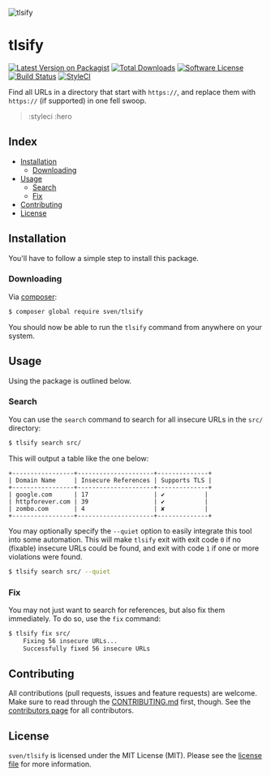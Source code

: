 ![tlsify](:hero)

# tlsify

[![Latest Version on Packagist][ico-version]][link-packagist]
[![Total Downloads][ico-downloads]][link-downloads]
[![Software License][ico-license]](LICENSE.md)
[![Build Status][ico-circleci]][link-circleci]
[![StyleCI][ico-styleci]][link-styleci]

Find all URLs in a directory that start with `https://`, and replace them with 
`https://` (if supported) in one fell swoop.

> :styleci
> :hero

## Index
- [Installation](#installation)
  - [Downloading](#downloading)
- [Usage](#usage)
  - [Search](#search)
  - [Fix](#fix)
- [Contributing](#contributing)
- [License](#license)

## Installation
You'll have to follow a simple step to install this package.

### Downloading
Via [composer](http://getcomposer.org):

```bash
$ composer global require sven/tlsify
```

You should now be able to run the `tlsify` command from anywhere on your system. 

## Usage
Using the package is outlined below.

### Search
You can use the `search` command to search for all insecure URLs in the `src/` directory:

```bash
$ tlsify search src/
```

This will output a table like the one below:

```
+-----------------+---------------------+--------------+
| Domain Name     | Insecure References | Supports TLS |
+-----------------+---------------------+--------------+
| google.com      | 17                  | ✔           |
| httpforever.com | 39                  | ✔           |
| zombo.com       | 4                   | ✘           |
+-----------------+---------------------+--------------+
```

You may optionally specify the `--quiet` option to easily integrate this tool into some
automation. This will make `tlsify` exit with exit code `0` if no (fixable) insecure URLs
could be found, and exit with code `1` if one or more violations were found.

```bash
$ tlsify search src/ --quiet
```

### Fix
You may not just want to search for references, but also fix them immediately. To do so,
use the `fix` command:

```bash
$ tlsify fix src/
    Fixing 56 insecure URLs...
    Successfully fixed 56 insecure URLs
```

## Contributing
All contributions (pull requests, issues and feature requests) are
welcome. Make sure to read through the [CONTRIBUTING.md](CONTRIBUTING.md) first,
though. See the [contributors page](../../graphs/contributors) for all contributors.

## License
`sven/tlsify` is licensed under the MIT License (MIT). Please see the
[license file](LICENSE.md) for more information.

[ico-version]: https://img.shields.io/packagist/v/sven/tlsify.svg?style=flat-square
[ico-license]: https://img.shields.io/badge/license-MIT-green.svg?style=flat-square
[ico-downloads]: https://img.shields.io/packagist/dt/sven/tlsify.svg?style=flat-square
[ico-circleci]: https://img.shields.io/circleci/project/github/svenluijten/tlsify.svg?style=flat-square
[ico-styleci]: https://styleci.io/repos/:styleci/shield

[link-packagist]: https://packagist.org/packages/sven/tlsify
[link-downloads]: https://packagist.org/packages/sven/tlsify
[link-circleci]: https://circleci.com/gh/svenluijten/tlsify
[link-styleci]: https://styleci.io/repos/:styleci
